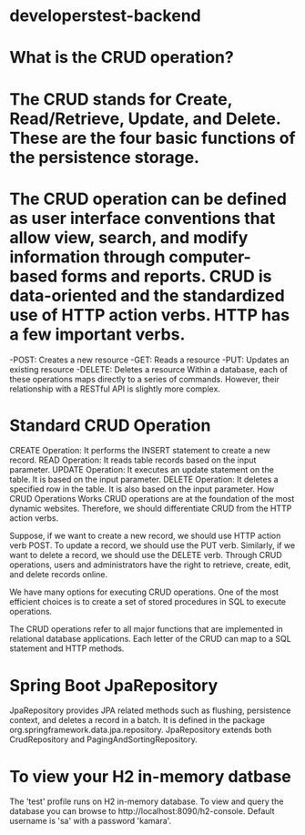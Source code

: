# developerstest-backend
# What is the CRUD operation?
# The CRUD stands for Create, Read/Retrieve, Update, and Delete. These are the four basic functions of the persistence storage.

# The CRUD operation can be defined as user interface conventions that allow view, search, and modify information through computer-based forms and reports. CRUD is data-oriented and the standardized use of HTTP action verbs. HTTP has a few important verbs.

-POST: Creates a new resource
-GET: Reads a resource
-PUT: Updates an existing resource
-DELETE: Deletes a resource
Within a database, each of these operations maps directly to a series of commands. However, their relationship with a RESTful API is slightly more complex.

# Standard CRUD Operation
CREATE Operation: It performs the INSERT statement to create a new record.
READ Operation: It reads table records based on the input parameter.
UPDATE Operation: It executes an update statement on the table. It is based on the input parameter.
DELETE Operation: It deletes a specified row in the table. It is also based on the input parameter.
How CRUD Operations Works
CRUD operations are at the foundation of the most dynamic websites. Therefore, we should differentiate CRUD from the HTTP action verbs.

Suppose, if we want to create a new record, we should use HTTP action verb POST. To update a record, we should use the PUT verb. Similarly, if we want to delete a record, we should use the DELETE verb. Through CRUD operations, users and administrators have the right to retrieve, create, edit, and delete records online.

We have many options for executing CRUD operations. One of the most efficient choices is to create a set of stored procedures in SQL to execute operations.

The CRUD operations refer to all major functions that are implemented in relational database applications. Each letter of the 
CRUD can map to a SQL statement and HTTP methods.

# Spring Boot JpaRepository
JpaRepository provides JPA related methods such as flushing, persistence context, and deletes a record in a 
batch. It is defined in the package org.springframework.data.jpa.repository. JpaRepository extends both CrudRepository
 and PagingAndSortingRepository.

# To view your H2 in-memory datbase
The 'test' profile runs on H2 in-memory database. To view and query the database you
 can browse to http://localhost:8090/h2-console. Default username is 'sa' with a password 'kamara'.


